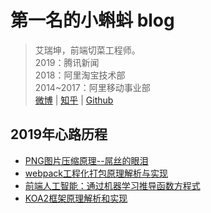 # 第一名的小蝌蚪 blog

> 艾瑞坤，前端切菜工程师。<br/>
> 2019：腾讯新闻<br/>
> 2018：阿里淘宝技术部<br/>
> 2014~2017：阿里移动事业部<br/>
> [微博](https://www.weibo.com/airuikun/) | [知乎](https://www.zhihu.com/people/ai-rui-kun-95/) | [Github](https://github.com/airuikun)

## 2019年心路历程
- [PNG图片压缩原理--屌丝的眼泪](https://github.com/lcxfs1991/blog/issues/28)
- [webpack工程化打包原理解析与实现](https://github.com/lcxfs1991/blog/issues/30)
- [前端人工智能：通过机器学习推导函数方程式](https://github.com/lcxfs1991/blog/issues/29)
- [KOA2框架原理解析和实现](https://github.com/lcxfs1991/blog/issues/30)

